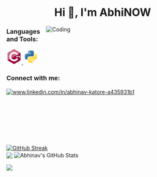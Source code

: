 <h1 align="center">Hi 👋, I'm AbhiNOW</h1>

<img align="right" alt="Coding" width="400" src="https://user-images.githubusercontent.com/67780238/114828234-4b398880-9de7-11eb-8bfc-e1e42a4afb4d.gif">


<h3 align="left">Languages and Tools:</h3>
<p align="left"> <a href="https://www.w3schools.com/cpp/" target="_blank"> <img src="https://raw.githubusercontent.com/devicons/devicon/master/icons/cplusplus/cplusplus-original.svg" alt="cplusplus" width="40" height="40"/> </a> <a href="https://www.python.org" target="_blank"> <img src="https://raw.githubusercontent.com/devicons/devicon/master/icons/python/python-original.svg" alt="python" width="40" height="40"/> </a> </p>

<h3 align="left">Connect with me:</h3>
<p align="left">
<a href="https://linkedin.com/in/abhinav-katore-a435931b1" target="blank"><img align="center" src="https://cdn.jsdelivr.net/npm/simple-icons@3.0.1/icons/linkedin.svg" alt="www.linkedin.com/in/abhinav-katore-a435931b1" height="30" width="40" /></a>
</p>
<br>
<br><br><br><br><br>

[![GitHub Streak](https://github-readme-streak-stats.herokuapp.com/?user=Abhinow-katore&theme=dark)](https://git.io/streak-stats)
<br>
<img align="center" src="https://github-readme-stats.vercel.app/api/top-langs/?username=Abhinow-katore&hide=java,html,tex&title_color=ffffff&text_color=c9cacc&icon_color=2bbc8a&bg_color=1d1f21&langs_count=3" />
  <img align="center" src="https://github-readme-stats.vercel.app/api?username=Abhinow-katore&show_icons=true&line_height=27&count_private=true&title_color=ffffff&text_color=c9cacc&icon_color=2bbc8a&bg_color=1d1f21" alt="Abhinav's GitHub Stats" />
</a>

<a href="https://github.com/Abhinow-katore/DSA-Crackert">
  <img align="center" src="https://github-readme-stats.vercel.app/api/pin/?username=MartinHeinz&repo=python-project-blueprint&title_color=ffffff&text_color=c9cacc&icon_color=2bbc8a&bg_color=1d1f21" />
</a>
